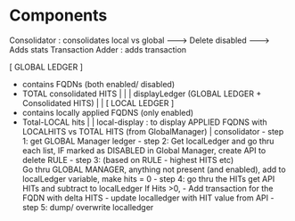 
# Components
Consolidator : consolidates local vs global
---> Delete disabled
---> Adds stats
Transaction Adder : adds transaction





[ GLOBAL LEDGER ]
- contains FQDNs (both enabled/ disabled)
- TOTAL consolidated HITS
    |
    |
    |   displayLedger (GLOBAL LEDGER  + Consolidated HITS)
    |
    |
[ LOCAL LEDGER ]
- contains locally applied FQDNS (only enabled)
- Total-LOCAL hits
    |
    |   local-display : to display APPLIED FQDNS with LOCALHITS vs TOTAL HITS (from GlobalManager)
    |   consolidator
        - step 1:
            get GLOBAL Manager ledger
        - step 2:
            Get localLedger and go thru each list, IF marked as DISABLED in Global Manager, create API to delete RULE
        - step 3: (based on RULE - highest HITS etc)       
            Go thru GLOBAL MANAGER, anything not present (and enabled), add to localLedger variable, make hits = 0
        - step 4: go thru the HITs
            get API HITs and subtract to localLedger 
            If Hits >0, 
                - Add transaction for the FQDN with delta HITS
                - update localledger with HIT value from API
        - step 5: dump/ overwrite localledger

